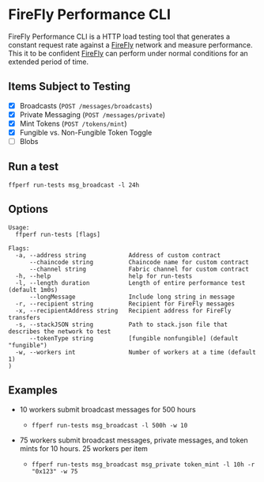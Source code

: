 # FireFly Performance CLI

FireFly Performance CLI is a HTTP load testing tool that generates a constant request rate against a [FireFly](https://github.com/hyperledger/firefly) network and measure performance. This it to be confident [FireFly](https://github.com/hyperledger/firefly) can perform under normal conditions for an extended period of time.

## Items Subject to Testing

- [x] Broadcasts (`POST /messages/broadcasts`)
- [x] Private Messaging (`POST /messages/private`)
- [x] Mint Tokens (`POST /tokens/mint`)
- [x] Fungible vs. Non-Fungible Token Toggle
- [ ] Blobs

## Run a test

`ffperf run-tests msg_broadcast -l 24h`

## Options

```shell
Usage:
  ffperf run-tests [flags]

Flags:
  -a, --address string            Address of custom contract
      --chaincode string          Chaincode name for custom contract
      --channel string            Fabric channel for custom contract
  -h, --help                      help for run-tests
  -l, --length duration           Length of entire performance test (default 1m0s)
      --longMessage               Include long string in message
  -r, --recipient string          Recipient for FireFly messages
  -x, --recipientAddress string   Recipient address for FireFly transfers
  -s, --stackJSON string          Path to stack.json file that describes the network to test
      --tokenType string          [fungible nonfungible] (default "fungible")
  -w, --workers int               Number of workers at a time (default 1)
)
```

## Examples

- 10 workers submit broadcast messages for 500 hours

  - `ffperf run-tests msg_broadcast -l 500h -w 10`

- 75 workers submit broadcast messages, private messages, and token mints for 10 hours. 25 workers per item
  - `ffperf run-tests msg_broadcast msg_private token_mint -l 10h -r "0x123" -w 75`
